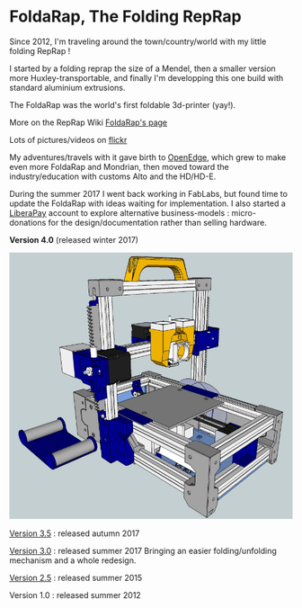 FoldaRap, The Folding RepRap
============================
Since 2012, I'm traveling around the town/country/world with my little folding RepRap !

I started by a folding reprap the size of a Mendel, then a smaller version more Huxley-transportable, and finally I'm developping this one build with standard aluminium extrusions.

The FoldaRap was the world's first foldable 3d-printer (yay!).

More on the RepRap Wiki [FoldaRap's page](http://reprap.org/wiki/FoldaRap)

Lots of pictures/videos on [flickr](http://www.flickr.com/photos/watsdesign/tags/foldarap/)

My adventures/travels with it gave birth to [OpenEdge](https://openedge.cc), which grew to make even more FoldaRap and Mondrian, then moved toward the industry/education with customs Alto and the HD/HD-E.

During the summer 2017 I went back working in FabLabs, but found time to update the FoldaRap with ideas waiting for implementation.
I also started a [LiberaPay](https://liberapay.com/EmmanuelG/?lang=en) account to explore alternative business-models : micro-donations for the design/documentation rather than selling hardware.

**Version 4.0** (released winter 2017)

![FoldaRap 4.0 color scheme](https://github.com/EmmanuelG/Foldarap/blob/master/Folda3.5-color.jpg "FoldaRap 4.0 Color Scheme")

[Version 3.5](https://github.com/EmmanuelG/Foldarap/tree/FoldaRap-3.5) : released autumn 2017

[Version 3.0](https://github.com/EmmanuelG/Foldarap/tree/FoldaRap-3.0) : released summer 2017
Bringing an easier folding/unfolding mechanism and a whole redesign.

[Version 2.5](https://github.com/EmmanuelG/Foldarap/tree/FoldaRap-2.5) : released summer 2015

Version 1.0 : released summer 2012